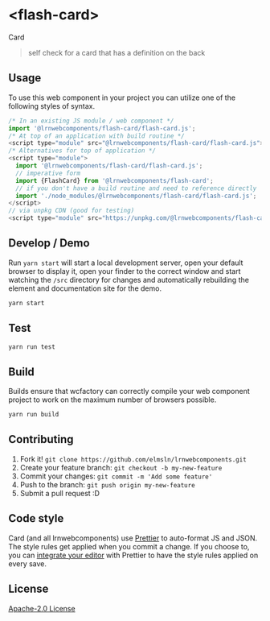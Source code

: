 # &lt;flash-card&gt;

Card
> self check for a card that has a definition on the back

## Usage
To use this web component in your project you can utilize one of the following styles of syntax.

```js
/* In an existing JS module / web component */
import '@lrnwebcomponents/flash-card/flash-card.js';
/* At top of an application with build routine */
<script type="module" src="@lrnwebcomponents/flash-card/flash-card.js"></script>
/* Alternatives for top of application */
<script type="module">
  import '@lrnwebcomponents/flash-card/flash-card.js';
  // imperative form
  import {FlashCard} from '@lrnwebcomponents/flash-card';
  // if you don't have a build routine and need to reference directly
  import './node_modules/@lrnwebcomponents/flash-card/flash-card.js';
</script>
// via unpkg CDN (good for testing)
<script type="module" src="https://unpkg.com/@lrnwebcomponents/flash-card/flash-card.js"></script>
```

## Develop / Demo
Run `yarn start` will start a local development server, open your default browser to display it, open your finder to the correct window and start watching the `/src` directory for changes and automatically rebuilding the element and documentation site for the demo.
```bash
yarn start
```

## Test

```bash
yarn run test
```

## Build
Builds ensure that wcfactory can correctly compile your web component project to
work on the maximum number of browsers possible.
```bash
yarn run build
```

## Contributing

1. Fork it! `git clone https://github.com/elmsln/lrnwebcomponents.git`
2. Create your feature branch: `git checkout -b my-new-feature`
3. Commit your changes: `git commit -m 'Add some feature'`
4. Push to the branch: `git push origin my-new-feature`
5. Submit a pull request :D

## Code style

Card (and all lrnwebcomponents) use [Prettier][prettier] to auto-format JS and JSON.  The style rules get applied when you commit a change.  If you choose to, you can [integrate your editor][prettier-ed] with Prettier to have the style rules applied on every save.

[prettier]: https://github.com/prettier/prettier/
[prettier-ed]: https://github.com/prettier/prettier/#editor-integration
[polyserve]: https://github.com/Polymer/polyserve
[web-component-tester]: https://github.com/Polymer/web-component-tester

## License
[Apache-2.0 License](http://opensource.org/licenses/Apache-2.0)